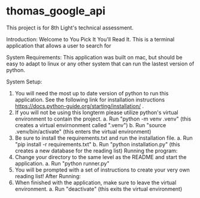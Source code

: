 # thomas_google_api
This project is for 8th Light's technical assessment. 

Introduction:
Welcome to You Pick It You'll Read It. This is a terminal application that allows a user to search for 

System Requirements:
This application was built on mac, but should be easy to adapt to linux or any other system that can run the lastest version of python.

System Setup:
1. You will need the most up to date version of python to run this application. See the following link for installation instructions https://docs.python-guide.org/starting/installation/ .
2. If you will not be using this longterm please utilize python's virtual environment to contain the project. 
  a. Run "python -m venv .venv" (this creates a virtual envirnonment called ".venv")
  b. Run "source .venv/bin/activate" (this enters the virtual environment)
3. Be sure to install the requirements.txt and run the installation file.
  a. Run "pip install -r requirements.txt"
  b. Run "python installation.py" (this creates a new database for the reading list)
Running the program:
1. Change your directory to the same level as the README and start the application.
  a. Run "python runner.py"
2. You will be prompted with a set of instructions to create your very own reading list!
After Running:
1. When finished with the application, make sure to leave the virtual environment.
  a. Run "deactivate" (this exits the virtual environment)


